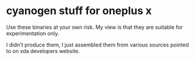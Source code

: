 # cyanogen stuff for oneplus x

Use these binaries at your own risk. My view is that they are suitable for experimentation only. 

I didn't produce them, I just assembled them from various sources pointed to on xda developers website.
